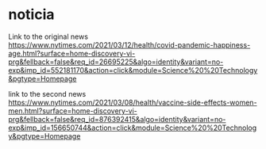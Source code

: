 # noticia
Link to the original news
https://www.nytimes.com/2021/03/12/health/covid-pandemic-happiness-age.html?surface=home-discovery-vi-prg&fellback=false&req_id=26695225&algo=identity&variant=no-exp&imp_id=552181170&action=click&module=Science%20%20Technology&pgtype=Homepage

link to the second news
https://www.nytimes.com/2021/03/08/health/vaccine-side-effects-women-men.html?surface=home-discovery-vi-prg&fellback=false&req_id=876392415&algo=identity&variant=no-exp&imp_id=156650744&action=click&module=Science%20%20Technology&pgtype=Homepage